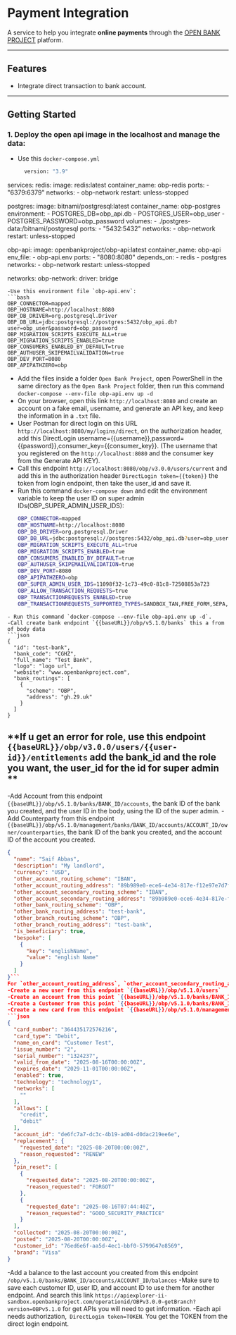 # Payment Integration

A service to help you integrate **online payments** through the [OPEN BANK PROJECT](https://apiexplorer-ii-sandbox.openbankproject.com/operationid/OBPv3.0.0-getBranch?version=OBPv5.1.0) platform.

---

## **Features**
- Integrate direct transaction to bank account.

---

## **Getting Started**
### 1. Deploy the open api image in the localhost and manage the data:
  - Use this `docker-compose.yml`
    ```bash
      version: "3.9"

services:
  redis:
    image: redis:latest
    container_name: obp-redis
    ports:
      - "6379:6379"
    networks:
      - obp-network
    restart: unless-stopped

  postgres:
    image: bitnami/postgresql:latest
    container_name: obp-postgres
    environment:
      - POSTGRES_DB=obp_api.db
      - POSTGRES_USER=obp_user
      - POSTGRES_PASSWORD=obp_password
    volumes:
      - ./postgres-data:/bitnami/postgresql
    ports:
      - "5432:5432"
    networks:
      - obp-network
    restart: unless-stopped

  obp-api:
    image: openbankproject/obp-api:latest
    container_name: obp-api
    env_file:
      - obp-api.env
    ports:
      - "8080:8080"
    depends_on:
      - redis
      - postgres
    networks:
      - obp-network
    restart: unless-stopped

networks:
  obp-network:
    driver: bridge
```
-Use this environment file `obp-api.env`:
```bash
OBP_CONNECTOR=mapped
OBP_HOSTNAME=http://localhost:8080
OBP_DB_DRIVER=org.postgresql.Driver
OBP_DB_URL=jdbc:postgresql://postgres:5432/obp_api.db?user=obp_user&password=obp_password
OBP_MIGRATION_SCRIPTS_EXECUTE_ALL=true
OBP_MIGRATION_SCRIPTS_ENABLED=true
OBP_CONSUMERS_ENABLED_BY_DEFAULT=true
OBP_AUTHUSER_SKIPEMAILVALIDATION=true
OBP_DEV_PORT=8080
OBP_APIPATHZERO=obp
```
- Add the files inside a folder `Open Bank Project`, open PowerShell in the same directory as the  `Open Bank Project` folder, then run this command `docker-compose --env-file obp-api.env up -d`
- On your browser, open this link `http://localhost:8080` and create an account on a fake email, username, and generate an API key, and keep the information in a `.txt` file.
- User Postman for direct login on this URL `http://localhost:8080/my/logins/direct`, on the authorization header, add this DirectLogin username={{username}},password={{password}},consumer_key={{consumer_key}}. (The username that you registered on the `http://localhost:8080` and the consumer key from the Generate API KEY).
- Call this endpoint `http://localhost:8080/obp/v3.0.0/users/current` and add this in the authorization header `DirectLogin token={{token}}` the token from login endpoint, then take the user_id and save it.
- Run this command `docker-compose down` and edit the environment variable to keep the user ID on super admin IDs(OBP_SUPER_ADMIN_USER_IDS):
  ```bash
  OBP_CONNECTOR=mapped
  OBP_HOSTNAME=http://localhost:8080
  OBP_DB_DRIVER=org.postgresql.Driver
  OBP_DB_URL=jdbc:postgresql://postgres:5432/obp_api.db?user=obp_user&password=obp_password
  OBP_MIGRATION_SCRIPTS_EXECUTE_ALL=true
  OBP_MIGRATION_SCRIPTS_ENABLED=true
  OBP_CONSUMERS_ENABLED_BY_DEFAULT=true
  OBP_AUTHUSER_SKIPEMAILVALIDATION=true
  OBP_DEV_PORT=8080
  OBP_APIPATHZERO=obp
  OBP_SUPER_ADMIN_USER_IDS=11098f32-1c73-49c0-81c8-72508853a723
  OBP_ALLOW_TRANSACTION_REQUESTS=true
  OBP_TRANSACTIONREQUESTS_ENABLED=true
  OBP_TRANSACTIONREQUESTS_SUPPORTED_TYPES=SANDBOX_TAN,FREE_FORM,SEPA,CARD
```
- Run this command `docker-compose --env-file obp-api.env up -d`.
-Call create bank endpoint `{{baseURL}}/obp/v5.1.0/banks` this a from of body data
```json
{
  "id": "test-bank",
  "bank_code": "CGHZ",
  "full_name": "Test Bank",
  "logo": "logo url",
  "website": "www.openbankproject.com",
  "bank_routings": [
    {
      "scheme": "OBP",
      "address": "gh.29.uk"
    }
  ]
}
```
## **If u get an error for role, use this endpoint `{{baseURL}}/obp/v3.0.0/users/{{user-id}}/entitlements` add the bank_id and the role you want, the user_id for the id for super admin **
-Add Account from this endpoint `{{baseURL}}/obp/v5.1.0/banks/BANK_ID/accounts`, the bank ID of the bank you created, and the user ID in the body, using the ID of the super admin.
-Add Counterparty from this endpoint `{{baseURL}}/obp/v5.1.0/management/banks/BANK_ID/accounts/ACCOUNT_ID/owner/counterparties`, the bank ID of the bank you created, and the account ID of the account you created.
```json
{
  "name": "Saif Abbas",
  "description": "My landlord",
  "currency": "USD",
  "other_account_routing_scheme": "IBAN",
  "other_account_routing_address": "89b989e0-ece6-4e34-817e-f12e97e7d7f5",
  "other_account_secondary_routing_scheme": "IBAN",
  "other_account_secondary_routing_address": "89b989e0-ece6-4e34-817e-f12e97e7d7f5",
  "other_bank_routing_scheme": "OBP",
  "other_bank_routing_address": "test-bank",
  "other_branch_routing_scheme": "OBP",
  "other_branch_routing_address": "test-bank",
  "is_beneficiary": true,
  "bespoke": [
    {
      "key": "englishName",
      "value": "english Name"
    }
  ]
}```
For `other_account_routing_address`, `other_account_secondary_routing_address`, use the account ID that you have already created. For `other_bank_routing_address`, `other_branch_routing_address`, use the bank ID that you have already created.
-Create a new user from this endpoint `{{baseURL}}/obp/v5.1.0/users`
-Create an account from this point `{{baseURL}}/obp/v5.1.0/banks/BANK_ID/accounts` but use the user from the user you created from the previous endpoint.
-Create a Customer from this point `{{baseURL}}/obp/v5.1.0/banks/BANK_ID/customers` but use the user from the user you created from the previous endpoint.
-Create a new card from this endpoint `{{baseURL}}/obp/v5.1.0/management/banks/BANK_ID/cards`  in this form, use the customer ID and the account ID that you have already created
```json
{
  "card_number": "364435172576216",
  "card_type": "Debit",
  "name_on_card": "Customer Test",
  "issue_number": "2",
  "serial_number": "1324237",
  "valid_from_date": "2025-08-16T00:00:00Z",
  "expires_date": "2029-11-01T00:00:00Z",
  "enabled": true,
  "technology": "technology1",
  "networks": [
    ""
  ],
  "allows": [
    "credit",
    "debit"
  ],
  "account_id": "de6fc7a7-dc3c-4b19-ad04-d0dac219ee6e",
  "replacement": {
    "requested_date": "2025-08-20T00:00:00Z",
    "reason_requested": "RENEW"
  },
  "pin_reset": [
    {
      "requested_date": "2025-08-20T00:00:00Z",
      "reason_requested": "FORGOT"
    },
    {
      "requested_date": "2025-08-16T07:44:40Z",
      "reason_requested": "GOOD_SECURITY_PRACTICE"
    }
  ],
  "collected": "2025-08-20T00:00:00Z",
  "posted": "2025-08-20T00:00:00Z",
  "customer_id": "76ed6e6f-aa5d-4ec1-bbf0-5799647e8569", 
  "brand": "Visa"
}
```
-Add a balance to the last account you created from this endpoint `/obp/v5.1.0/banks/BANK_ID/accounts/ACCOUNT_ID/balances`
-Make sure to save each customer ID, user ID, and account ID to use them for another endpoint. And search this link `https://apiexplorer-ii-sandbox.openbankproject.com/operationid/OBPv3.0.0-getBranch?version=OBPv5.1.0` for get APIs you will need to get information. 
-Each api needs authorization,` DirectLogin token=TOKEN`. You get the TOKEN from the direct login endpoint.






